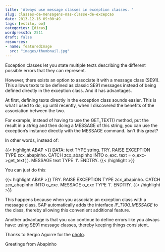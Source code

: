 ```yaml
---
title: 'Always use message classes in exception classes. '
slug: classes-de-mensagens-nas-classe-de-excepcao
date: 2013-12-16 09:00:49
tags: [estilo, oo]
categories: [dicas]
wordpressId: 2511
draft: false
resources:
- name: featuredImage
  src: "images/thumbnail.jpg"
---
```

Exception classes let you state multiple texts describing the different possible errors that they can represent.

However, there exists an option to associate it with a message class (SE91). This allows texts to be defined as classic SE91 messages instead of being defined directly in the exception class. And it has advantages.

<!--more-->

At first, defining texts directly in the exception class sounds easier. This is what I used to do, up until recently, when I discovered the benefits of the association between the two.

For example, instead of having to use the GET_TEXT() method, put the result in a _string_ and then doing a MESSAGE of this string, you can use the exception’s instance directly with the MESSAGE command. Isn't this great?

In other words, instead of:


{{< highlight ABAP >}}
DATA: text TYPE string.
TRY.
    RAISE EXCEPTION TYPE zcx_abapinho.
  CATCH zcx_abapinho INTO o_exc.
    text = o_exc->get_text( ).
    MESSAGE text TYPE 'I'.
ENDTRY.
{{< /highlight >}}

You can just do this:


{{< highlight ABAP >}}
TRY.
    RAISE EXCEPTION TYPE zcx_abapinho.
  CATCH zcx_abapinho INTO o_exc.
    MESSAGE o_exc TYPE 'I'.
ENDTRY.
{{< /highlight >}}

This happens because when you associate an exception class with a message class, SAP automatically adds the interface _IF_T100_MESSAGE_ to the class, thereby allowing this convenient additional feature.

Another advantage is that you can continue to define errors like you always have: using SE91 message classes, thereby keeping things consistent.

Thanks to Sergio Aguirre for the [photo][1].

Greetings from Abapinho

   [1]: http://www.flickr.com/photos/sergiodjt/3928105188/
